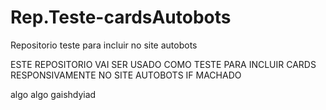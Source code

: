 # Rep.Teste-cardsAutobots
Repositorio teste para incluir no site autobots

ESTE REPOSITORIO VAI SER USADO COMO TESTE PARA INCLUIR CARDS RESPONSIVAMENTE NO SITE AUTOBOTS IF MACHADO

algo algo gaishdyiad

